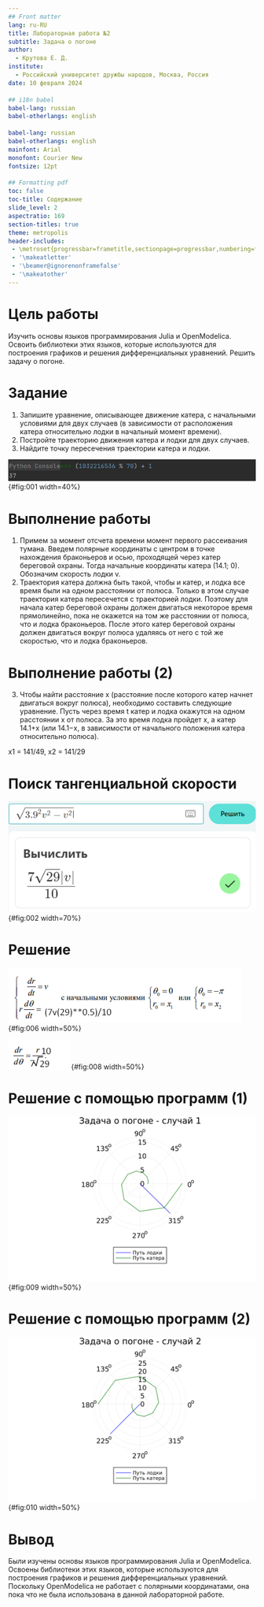 ```yaml
---
## Front matter
lang: ru-RU
title: Лабораторная работа №2
subtitle: Задача о погоне
author:
  - Крутова Е. Д.
institute:
  - Российский университет дружбы народов, Москва, Россия
date: 10 февраля 2024

## i18n babel
babel-lang: russian
babel-otherlangs: english

babel-lang: russian 
babel-otherlangs: english 
mainfont: Arial 
monofont: Courier New 
fontsize: 12pt

## Formatting pdf
toc: false
toc-title: Содержание
slide_level: 2
aspectratio: 169
section-titles: true
theme: metropolis
header-includes:
 - \metroset{progressbar=frametitle,sectionpage=progressbar,numbering=fraction}
 - '\makeatletter'
 - '\beamer@ignorenonframefalse'
 - '\makeatother'
---
```


# Цель работы

Изучить основы языков программирования Julia и OpenModelica. Освоить библиотеки этих языков, которые используются для построения графиков и решения дифференциальных уравнений. Решить задачу о погоне.

# Задание

1.	Запишите уравнение, описывающее движение катера, с начальными условиями для двух случаев (в зависимости от расположения катера относительно лодки в начальный момент времени).
2.	Постройте траекторию движения катера и лодки для двух случаев.
3.	Найдите точку пересечения траектории катера и лодки.

![Выбор варианта](image\Screenshot_3.png){#fig:001 width=40%}

# Выполнение работы

1.	Примем за момент отсчета времени момент первого рассеивания тумана. Введем полярные координаты с центром в точке нахождения браконьеров и осью, проходящей через катер береговой охраны. Тогда начальные координаты катера (14.1; 0). Обозначим скорость лодки v.
2.	Траектория катера должна быть такой, чтобы и катер, и лодка все время были на одном расстоянии от полюса. Только в этом случае траектория катера пересечется с траекторией лодки. Поэтому для начала катер береговой охраны должен двигаться некоторое время прямолинейно, пока не окажется на том же расстоянии от полюса, что и лодка браконьеров. После этого катер береговой охраны должен двигаться вокруг полюса удаляясь от него с той же скоростью, что и лодка браконьеров.

# Выполнение работы (2)

3.	Чтобы найти расстояние x (расстояние после которого катер начнет двигаться вокруг полюса), необходимо составить следующие уравнение. Пусть через время t катер и лодка окажутся на одном расстоянии x от полюса. За это время лодка пройдет x, а катер 14.1+x (или 14.1−x, в зависимости от начального положения катера относительно полюса).

x1 = 141/49, x2 = 141/29

# Поиск тангенциальной скорости

![Поиск тангенциальной скорости](image\Screenshot_6.png){#fig:002 width=70%}

# Решение

![Система решения](image\Screenshot_7.png){#fig:006 width=50%}

![Решение](image\Screenshot_8.png){#fig:008 width=50%}

# Решение с помощью программ (1)

![Решение 1](image/lab02_01.png){#fig:009 width=50%}

# Решение с помощью программ (2)

![Решение 2](image/lab02_02.png){#fig:010 width=50%}

# Вывод

Были изучены основы языков программирования Julia и OpenModelica. Освоены библиотеки этих языков, которые используются для построения графиков и решения дифференциальных уравнений. Поскольку OpenModelica не работает с полярными координатами, она пока что не была использована в данной лабораторной работе.
